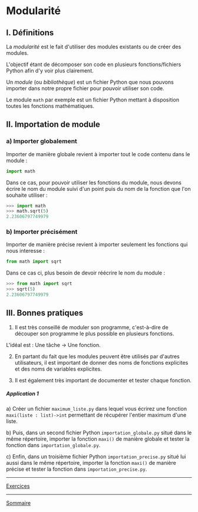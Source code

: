 # Modularité

## I. Définitions

La *modularité* est le fait d'utiliser des modules existants ou de créer des modules.

L'objectif étant de décomposer son code en plusieurs fonctions/fichiers Python afin d'y voir plus clairement.

Un *module* (ou *bibliothèque*) est un fichier Python que nous pouvons importer dans notre propre fichier pour pouvoir utiliser son code.

Le module `math` par exemple est un fichier Python mettant à disposition toutes les fonctions mathématiques.

## II. Importation de module

### a) Importer globalement

Importer de manière globale revient à importer tout le code contenu dans le module :

```python
import math
```

Dans ce cas, pour pouvoir utiliser les fonctions du module, nous devons écrire le nom du module suivi d'un point puis du nom de la fonction que l'on souhaite utiliser :

```python
>>> import math
>>> math.sqrt(5)
2.23606797749979
```

### b) Importer précisément

Importer de manière précise revient à importer seulement les fonctions qui nous interesse :

```python
from math import sqrt
```

Dans ce cas ci, plus besoin de devoir réécrire le nom du module :

```python
>>> from math import sqrt
>>> sqrt(5)
2.23606797749979
```

## III. Bonnes pratiques

1. Il est très conseillé de moduler son programme, c'est-à-dire de découper son programme le plus possible en plusieurs fonctions.

L'idéal est : Une tâche -> Une fonction.

2. En partant du fait que les modules peuvent être utilisés par d'autres utilisateurs, il est important de donner des noms de fonctions explicites et des noms de variables explicites.

3. Il est également très important de documenter et tester chaque fonction.

##### Application 1

a) Créer un fichier `maximum_liste.py` dans lequel vous écrirez une fonction `maxi(liste : list)->int` permettant de récupérer l'entier maximum d'une liste.

b) Puis, dans un second fichier Python `importation_globale.py` situé dans le même répertoire, importer la fonction `maxi()` de manière globale et tester la fonction dans `importation_globale.py`.

c) Enfin, dans un troisième fichier Python `importation_precise.py` situé lui aussi dans le même répertoire, importer la fonction `maxi()` de manière précise et tester la fonction dans `importation_precise.py`.

_______

[Exercices](./Exercices/Exercices_modularite.md)

_______

[Sommaire](./../../README.md)
